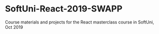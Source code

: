# SoftUni-React-2019-SWAPP
Course materials and projects for the React masterclass course in SoftUni, Oct 2019
